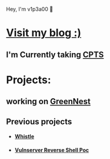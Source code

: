 Hey, I'm v1p3a00 👋  
  </a>
</div>  

# [ **Visit my blog :)**](https://magdy3660.github.io)
## I'm Currently taking [CPTS](https://academy.hackthebox.com/preview/certifications/htb-certified-penetration-testing-specialist)

# Projects:
## working on  [GreenNest](https://github.com/magdy3660/GreenNest)


## Previous projects
  
  -  #### [Whistle](https://github.com/magdy3660/Whistle) 


  -   #### [Vulnserver Reverse Shell Poc](https://github.com/magdy3660/vulnserver-Reverse-shell)
  

